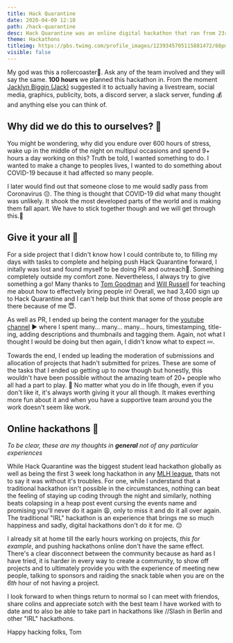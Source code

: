 ```yaml
---
title: Hack Quarantine
date: 2020-04-09 12:10
path: /hack-quarantine
desc: Hack Quarantine was an online digital hackathon that ran from 23rd March - 12th April 2020 and is one of the largest student lead events.
theme: Hackathons
titleimg: https://pbs.twimg.com/profile_images/1239345705115881472/68pmA_85_400x400.jpg
visible: false
---
```


My god was this a rollercoaster🎢. Ask any of the team involved and they will say the same. **100 hours** we planned this hackathon in. From the moment [Jacklyn Biggin (Jack)](https://www.linkedin.com/in/JackBiggin/) suggested it to actually having a livestream, social media, graphics, publicity, bots, a discord server, a slack server, funding 💰 and anything else you can think of.  

## Why did we do this to ourselves? 🤔

You might be wondering, why did you endure over 600 hours of stress, wake up in the middle of the night on multipul occasions and spend 9+ hours a day working on this? Truth be told, I wanted something to do. I wanted to make a change to peoples lives, I wanted to do something about COVID-19 because it had affected so many people.  
  
I later would find out that someone close to me would sadly pass from Coronavirus 😔. The thing is thought that COVID-19 did what many thought was unlikely. It shook the most developed parts of the world and is making them fall apart. We have to stick together though and we will get through this.🤝

## Give it your all 💯

For a side project that I didn't know how I could contribute to, to filling my days with tasks to complete and helping push Hack Quarantine forward, I initally was lost and found myself to be doing PR and outreach📣. Something completely outside my comfort zone. Nevertheless, I always try to give something a go! Many thanks to [Tom Goodman](https://twitter.com/TauOmicronMu) and [Will Russell](https://will-russell.com/) for teaching me about how to effectvely bring people in! Overall, we had 3,400 sign up to Hack Quarantine and I can't help but think that some of those people are there because of me 😇.  
  
As well as PR, I ended up being the content manager for the [youtube channel](https://hackquarantine.com/youtube) ▶️ where I spent many... many... many... hours, timestamping, title-ing, adding descriptions and thumbnails and tagging them. Again, not what I thought I would be doing but then again, I didn't know what to expect 💤.  
 
Towards the end, I ended up leading the moderation of submissions and allocation of projects that hadn't submitted for prizes. These are some of the tasks that I ended up getting up to now though but honestly, this wouldn't have been possible without the amazing team of 20+ people who all had a part to play. 🎉 No matter what you do in life though, even if you don't like it, it's always worth giving it your all though. It makes everthing more fun about it and when you have a supportive team around you the work doesn't seem like work. 

## Online hackathons 📌

_To be clear, these are my thoughts in **general** not of any particular experiences_

While Hack Quarantine was the biggest student lead hackathon globally as well as being the first 3 week long hackathon in any [MLH league](https://mlh.io/seasons/eu-2020/events), thats not to say it was without it's troubles. For one, while I understand that a traditional hackathon isn't possible in the circumstances, nothing can beat the feeling of staying up coding through the night and similarly, nothing beats colapsing in a heap post event cursing the events name and promising you'll never do it again 😩, only to miss it and do it all over again. The traditional "IRL" hackathon is an experience that brings me so much happiness and sadly, digital hackathons don't do it for me. 😔
  
I already sit at home till the early hours working on projects, *this for example*, and pushing hackathons online don't have the same effect. There's a clear disconnect between the community because as hard as I have tried, it is harder in every way to create a community, to show off projects and to ultimately provide you with the experience of meeting new people, talking to sponsors and raiding the snack table when you are on the _6th_ hour of not having a project.

I look forward to when things return to normal so I can meet with friendos, share colins and appreciate sotch with the best team I have worked with to date and to also be able to take part in hackathons like //Slash in Berlin and other "IRL" hackathons. 

  
  
Happy hacking folks, 
Tom 
